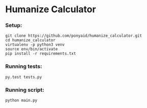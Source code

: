 # Humanize Calculator

### Setup:

    git clone https://github.com/ponyaid/humanize_calculator.git
    cd humanize_calculator
    virtualenv -p python3 venv
    source env/bin/activate
    pip install -r requirements.txt
    
### Running tests:
    py.test tests.py
    
### Running script:
    python main.py
